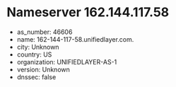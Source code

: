 # Nameserver 162.144.117.58

* as_number: 46606
* name: 162-144-117-58.unifiedlayer.com.
* city: Unknown
* country: US
* organization: UNIFIEDLAYER-AS-1
* version: Unknown
* dnssec: false
